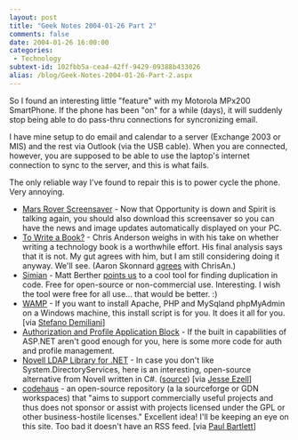 ```yaml
---
layout: post
title: "Geek Notes 2004-01-26 Part 2"
comments: false
date: 2004-01-26 16:00:00
categories:
 - Technology
subtext-id: 102fbb5a-cea4-42ff-9429-09388b433026
alias: /blog/Geek-Notes-2004-01-26-Part-2.aspx
---
```



So I found an interesting little "feature" with my Motorola MPx200 SmartPhone. If the phone has been "on" for a while (days), it will suddenly stop being able to do pass-thru connections for syncronizing email. 

I have mine setup to do email and calendar to a server (Exchange 2003 or MIS) and the rest via Outlook (via the USB cable). When you are connected, however, you are supposed to be able to use the laptop's internet connection to sync to the server, and this is what fails. 

The only reliable way I've found to repair this is to power cycle the phone. Very annoying. 

  * [Mars Rover Screensaver](http://robotics.nasa.gov/mer/download.htm) - Now that Opportunity is down and Spirit is talking again, you should also download this screensaver so you can have the news and image updates automatically displayed on your PC.
  * [To Write a Book?](http://www.simplegeek.com/permalink.aspx/d0eaf161-1a37-4562-acc4-61156e2943f7) - Chris Anderson weighs in with his take on whether writing a technology book is a worthwhile effort. His final analysis says that it is not. My gut agrees with him, but I am still considering doing it anyway. We'll see. (Aaron Skonnard [agrees](http://skonnard.com/archive/2004/01/21/181.aspx) with ChrisAn.)
  * [Simian](http://www.redhillconsulting.com.au/products/simian/) - Matt Berther [points us](http://www.mattberther.com/2004/01/000379.html) to a cool tool for finding duplication in code. Free for open-source or non-commercial use. Interesting. I wish the tool were free for all use... that would be better. :)
  * [WAMP](http://www.e-novative.de/index.php?os_page=wamp) - If you want to install Apache, PHP and MySqland phpMyAdmin on a Windows machine, this install script is for you. It does it all for you. [via [Stefano Demiliani](http://dotnetjunkies.com/WebLog/demiliani/posts/5891.aspx)]
  * [Authorization and Profile Application Block](http://www.microsoft.com/downloads/details.aspx?familyid=ba983ad5-e74f-4be9-b146-9d2d2c6f8e81) - If the built in capabilities of ASP.NET aren't good enough for you, here is some more code for auth and profile management.
  * [Novell LDAP Library for .NET](http://www.novell.com/coolsolutions/cooldev/features/a_net_cplus_ldap_library_cdev.html) - In case you don't like System.DirectoryServices, here is an interesting, open-source alternative from Novell written in C#. ([source](http://forge.novell.com/modules/xfmod/cvs/cvsbrowse.php/ldapcsharp/CsharpLDAP)) [via [Jesse Ezell](http://weblogs.asp.net/jezell/archive/2004/01/22/61500.aspx)]
  * [codehaus](http://codehaus.org/) - an open-source repository (a la sourceforge or GDN workspaces) that "aims to support commercially useful projects and thus does not sponsor or assist with projects licensed under the GPL or other business-hostile licenses." Excellent idea! I'll be keeping an eye on this site. Too bad it doesn't have an RSS feed. [via [Paul Bartlett](http://blogs.geekdojo.net/pdbartlett/archive/2004/01/22/701.aspx)]
